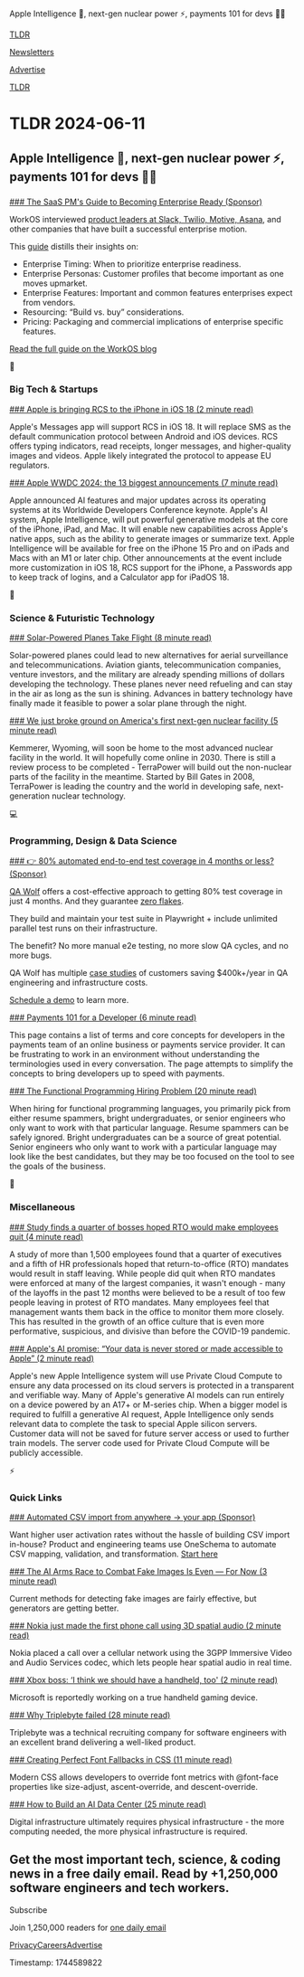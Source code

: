 Apple Intelligence 🤖, next-gen nuclear power ⚡, payments 101 for devs 👨‍💻

[TLDR](/)

[Newsletters](/newsletters)

[Advertise](https://advertise.tldr.tech/)

[TLDR](/)

# TLDR 2024-06-11

## Apple Intelligence 🤖, next-gen nuclear power ⚡, payments 101 for devs 👨‍💻

### 

[### The SaaS PM's Guide to Becoming Enterprise Ready (Sponsor)](https://workos.com/blog/the-guide-to-becoming-enterprise-ready-for-saas-product-managers?utm_medium=newsletter&amp;utm_source=tldr-tech&amp;utm_campaign=20240611)

WorkOS interviewed [product leaders at Slack, Twilio, Motive, Asana](https://workos.com/blog/the-guide-to-becoming-enterprise-ready-for-saas-product-managers?utm_medium=newsletter&utm_source=tldr-tech&utm_campaign=20240611), and other companies that have built a successful enterprise motion.

This [guide](https://workos.com/blog/the-guide-to-becoming-enterprise-ready-for-saas-product-managers?utm_medium=newsletter&utm_source=tldr-tech&utm_campaign=20240611) distills their insights on:

* Enterprise Timing: When to prioritize enterprise readiness.
* Enterprise Personas: Customer profiles that become important as one moves upmarket.
* Enterprise Features: Important and common features enterprises expect from vendors.
* Resourcing: “Build vs. buy” considerations.
* Pricing: Packaging and commercial implications of enterprise specific features.

[Read the full guide on the WorkOS blog](https://workos.com/blog/the-guide-to-becoming-enterprise-ready-for-saas-product-managers?utm_medium=newsletter&utm_source=tldr-tech&utm_campaign=20240611)

📱

### Big Tech & Startups

[### Apple is bringing RCS to the iPhone in iOS 18 (2 minute read)](https://www.theverge.com/2024/6/10/24171315/apple-messages-rcs-ios-18-imessage-green-bubble?utm_source=tldrnewsletter)

Apple's Messages app will support RCS in iOS 18. It will replace SMS as the default communication protocol between Android and iOS devices. RCS offers typing indicators, read receipts, longer messages, and higher-quality images and videos. Apple likely integrated the protocol to appease EU regulators.

[### Apple WWDC 2024: the 13 biggest announcements (7 minute read)](https://www.theverge.com/24171190/apple-wwdc-2024-biggest-announcements?utm_source=tldrnewsletter)

Apple announced AI features and major updates across its operating systems at its Worldwide Developers Conference keynote. Apple's AI system, Apple Intelligence, will put powerful generative models at the core of the iPhone, iPad, and Mac. It will enable new capabilities across Apple's native apps, such as the ability to generate images or summarize text. Apple Intelligence will be available for free on the iPhone 15 Pro and on iPads and Macs with an M1 or later chip. Other announcements at the event include more customization in iOS 18, RCS support for the iPhone, a Passwords app to keep track of logins, and a Calculator app for iPadOS 18.

🚀

### Science & Futuristic Technology

[### Solar-Powered Planes Take Flight (8 minute read)](https://www.wsj.com/science/environment/solar-powered-aircraft-planes-research-e551596c?st=zzcvqkkbi3g3t6t&reflink=desktopwebshare_permalink&utm_source=tldrnewsletter)

Solar-powered planes could lead to new alternatives for aerial surveillance and telecommunications. Aviation giants, telecommunication companies, venture investors, and the military are already spending millions of dollars developing the technology. These planes never need refueling and can stay in the air as long as the sun is shining. Advances in battery technology have finally made it feasible to power a solar plane through the night.

[### We just broke ground on America's first next-gen nuclear facility (5 minute read)](https://www.gatesnotes.com/Wyoming-TerraPower-groundbreaking?utm_source=tldrnewsletter)

Kemmerer, Wyoming, will soon be home to the most advanced nuclear facility in the world. It will hopefully come online in 2030. There is still a review process to be completed - TerraPower will build out the non-nuclear parts of the facility in the meantime. Started by Bill Gates in 2008, TerraPower is leading the country and the world in developing safe, next-generation nuclear technology.

💻

### Programming, Design & Data Science

[### 👉 80% automated end-to-end test coverage in 4 months or less? (Sponsor)](https://www.qawolf.com/?utm_campaign=TestCoverage06112024&amp;utm_source=tldr&amp;utm_medium=newsletter)

[QA Wolf](https://www.qawolf.com/?utm_campaign=TestCoverage06112024&utm_source=tldr&utm_medium=newsletter) offers a cost-effective approach to getting 80% test coverage in just 4 months. And they guarantee [zero flakes](https://www.qawolf.com/?utm_campaign=TestCoverage06112024&utm_source=tldr&utm_medium=newsletter).

They build and maintain your test suite in Playwright + include unlimited parallel test runs on their infrastructure.

The benefit? No more manual e2e testing, no more slow QA cycles, and no more bugs.

QA Wolf has multiple [case studies](https://www.qawolf.com/case-studies?utm_campaign=TestCoverage06112024&utm_source=tldr&utm_medium=newsletter) of customers saving $400k+/year in QA engineering and infrastructure costs.

[Schedule a demo](https://www.qawolf.com/?utm_campaign=TestCoverage06112024&utm_source=tldr&utm_medium=newsletter) to learn more.

[### Payments 101 for a Developer (6 minute read)](https://github.com/juspay/hyperswitch/wiki/Payments-101-for-a-Developer?utm_source=tldrnewsletter)

This page contains a list of terms and core concepts for developers in the payments team of an online business or payments service provider. It can be frustrating to work in an environment without understanding the terminologies used in every conversation. The page attempts to simplify the concepts to bring developers up to speed with payments.

[### The Functional Programming Hiring Problem (20 minute read)](https://blog.janissary.xyz/posts/hiring-functional-programming?utm_source=tldrnewsletter)

When hiring for functional programming languages, you primarily pick from either resume spammers, bright undergraduates, or senior engineers who only want to work with that particular language. Resume spammers can be safely ignored. Bright undergraduates can be a source of great potential. Senior engineers who only want to work with a particular language may look like the best candidates, but they may be too focused on the tool to see the goals of the business.

🎁

### Miscellaneous

[### Study finds a quarter of bosses hoped RTO would make employees quit (4 minute read)](https://www.theregister.com/2024/06/09/rto_quit_study/?utm_source=tldrnewsletter)

A study of more than 1,500 employees found that a quarter of executives and a fifth of HR professionals hoped that return-to-office (RTO) mandates would result in staff leaving. While people did quit when RTO mandates were enforced at many of the largest companies, it wasn't enough - many of the layoffs in the past 12 months were believed to be a result of too few people leaving in protest of RTO mandates. Many employees feel that management wants them back in the office to monitor them more closely. This has resulted in the growth of an office culture that is even more performative, suspicious, and divisive than before the COVID-19 pandemic.

[### Apple's AI promise: “Your data is never stored or made accessible to Apple” (2 minute read)](https://arstechnica.com/ai/2024/06/apples-ai-promise-your-data-is-never-stored-or-made-accessible-by-apple/?utm_source=tldrnewsletter)

Apple's new Apple Intelligence system will use Private Cloud Compute to ensure any data processed on its cloud servers is protected in a transparent and verifiable way. Many of Apple's generative AI models can run entirely on a device powered by an A17+ or M-series chip. When a bigger model is required to fulfill a generative AI request, Apple Intelligence only sends relevant data to complete the task to special Apple silicon servers. Customer data will not be saved for future server access or used to further train models. The server code used for Private Cloud Compute will be publicly accessible.

⚡

### Quick Links

[### Automated CSV import from anywhere → your app (Sponsor)](https://www.oneschema.co/?utm_source=tldr&amp;utm_medium=newsletter&amp;utm_campaign=)

Want higher user activation rates without the hassle of building CSV import in-house? Product and engineering teams use OneSchema to automate CSV mapping, validation, and transformation. [Start here](https://www.oneschema.co/?utm_source=tldr&utm_medium=newsletter&utm_campaign=)

[### The AI Arms Race to Combat Fake Images Is Even — For Now (3 minute read)](https://spectrum.ieee.org/deepfake-detection?utm_source=tldrnewsletter)

Current methods for detecting fake images are fairly effective, but generators are getting better.

[### Nokia just made the first phone call using 3D spatial audio (2 minute read)](https://www.engadget.com/nokia-just-made-the-first-phone-call-using-3d-spatial-audio-165043937.html?src=rss&amp;utm_source=tldrnewsletter)

Nokia placed a call over a cellular network using the 3GPP Immersive Video and Audio Services codec, which lets people hear spatial audio in real time.

[### Xbox boss: ‘I think we should have a handheld, too' (2 minute read)](https://www.theverge.com/2024/6/10/24175149/xbox-handheld-phil-spencer-interview-2024?utm_source=tldrnewsletter)

Microsoft is reportedly working on a true handheld gaming device.

[### Why Triplebyte failed (28 minute read)](https://www.otherbranch.com/blog/why-triplebyte-failed?utm_source=tldrnewsletter)

Triplebyte was a technical recruiting company for software engineers with an excellent brand delivering a well-liked product.

[### Creating Perfect Font Fallbacks in CSS (11 minute read)](https://www.aleksandrhovhannisyan.com/blog/perfect-font-fallbacks/?utm_source=tldrnewsletter)

Modern CSS allows developers to override font metrics with @font-face properties like size-adjust, ascent-override, and descent-override.

[### How to Build an AI Data Center (25 minute read)](https://www.construction-physics.com/p/how-to-build-an-ai-data-center?utm_source=tldrnewsletter)

Digital infrastructure ultimately requires physical infrastructure - the more computing needed, the more physical infrastructure is required.

## Get the most important tech, science, & coding news in a free daily email. Read by +1,250,000 software engineers and tech workers.

Subscribe

Join 1,250,000 readers for [one daily email](/api/latest/tech)

[Privacy](/privacy)[Careers](https://jobs.ashbyhq.com/tldr.tech)[Advertise](/tech/advertise)

Timestamp: 1744589822